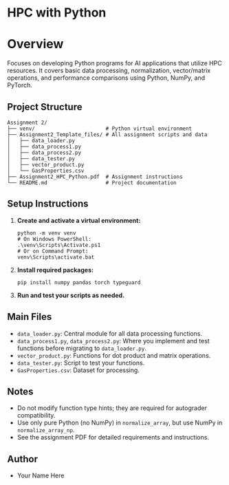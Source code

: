 # HPC with Python

# Overview

Focuses on developing Python programs for AI applications that utilize HPC resources. It covers basic data processing, normalization, vector/matrix operations, and performance comparisons using Python, NumPy, and PyTorch.

## Project Structure

```
Assignment 2/
├── venv/                       # Python virtual environment
├── Assignment2_Template_files/ # All assignment scripts and data
│   ├── data_loader.py
│   ├── data_process1.py
│   ├── data_process2.py
│   ├── data_tester.py
│   ├── vector_product.py
│   └── GasProperties.csv
├── Assignment2_HPC_Python.pdf  # Assignment instructions
└── README.md                   # Project documentation
```

## Setup Instructions

1. **Create and activate a virtual environment:**
   ```
   python -m venv venv
   # On Windows PowerShell:
   .\venv\Scripts\Activate.ps1
   # Or on Command Prompt:
   venv\Scripts\activate.bat
   ```
2. **Install required packages:**
   ```
   pip install numpy pandas torch typeguard
   ```
3. **Run and test your scripts as needed.**

## Main Files

- `data_loader.py`: Central module for all data processing functions.
- `data_process1.py`, `data_process2.py`: Where you implement and test functions before migrating to `data_loader.py`.
- `vector_product.py`: Functions for dot product and matrix operations.
- `data_tester.py`: Script to test your functions.
- `GasProperties.csv`: Dataset for processing.

## Notes

- Do not modify function type hints; they are required for autograder compatibility.
- Use only pure Python (no NumPy) in `normalize_array`, but use NumPy in `normalize_array_np`.
- See the assignment PDF for detailed requirements and instructions.

## Author

- Your Name Here
